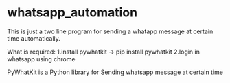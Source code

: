 # whatsapp_automation

This is just a two line program for sending a whatapp message at certain time automatically.

What is required:
1.install pywhatkit ->   pip install pywhatkit
2.login in whatsapp using chrome



PyWhatKit is a Python library for Sending whatsapp message at certain time
